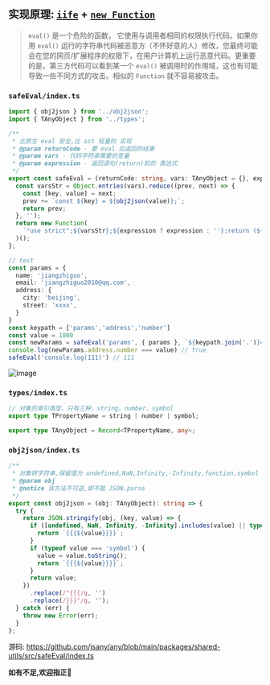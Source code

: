 
## 实现原理: [`iife`](https://developer.mozilla.org/zh-CN/docs/Glossary/%E7%AB%8B%E5%8D%B3%E6%89%A7%E8%A1%8C%E5%87%BD%E6%95%B0%E8%A1%A8%E8%BE%BE%E5%BC%8F) + [`new Function`](https://developer.mozilla.org/zh-CN/docs/Web/JavaScript/Reference/Global_Objects/Function)

> `eval()` 是一个危险的函数， 它使用与调用者相同的权限执行代码。如果你用 `eval()` 运行的字符串代码被恶意方（不怀好意的人）修改，您最终可能会在您的网页/扩展程序的权限下，在用户计算机上运行恶意代码。更重要的是，第三方代码可以看到某一个 `eval()` 被调用时的作用域，这也有可能导致一些不同方式的攻击。相似的 `Function` 就不容易被攻击。

### `safeEval/index.ts`
```ts
import { obj2json } from '../obj2json';
import { TAnyObject } from '../types';

/**
 * 比原生 eval 安全,比 ast 轻量的 实现
 * @param returnCode - 要 eval 后返回的结果
 * @param vars - 代码字符串需要的变量
 * @param expression - 返回语句(return)前的 表达式
 */
export const safeEval = (returnCode: string, vars: TAnyObject = {}, expression?: string) => {
  const varsStr = Object.entries(vars).reduce((prev, next) => {
    const [key, value] = next;
    prev += `const ${key} = ${obj2json(value)};`;
    return prev;
  }, '');
  return new Function(
    `"use strict";${varsStr};${expression ? expression : ''};return (${returnCode});`
  )();
};

// test
const params = {
  name: 'jiangzhiguo',
  email: 'jiangzhiguo2010@qq.com',
  address: {
    city: 'beijing',
    street: 'xxxx',
  }
}
const keypath = ['params','address','number']
const value = 1000
const newParams = safeEval('params', { params }, `${keypath.join('.')}=${value}`);
console.log(newParams.address.number === value) // true
safeEval('console.log(111)') // 111
```
![image](https://user-images.githubusercontent.com/22312092/92742853-994e5f80-f3b2-11ea-9223-9dfd443d8e71.png)

### `types/index.ts`
```ts
// 对象的索引类型，只有三种，string、number、symbol
export type TPropertyName = string | number | symbol;

export type TAnyObject = Record<TPropertyName, any>;
```

### `obj2json/index.ts`
```ts
/**
 * 对象转字符串,保留值为 undefined,NaN,Infinity,-Infinity,function,symbol
 * @param obj
 * @notice 该方法不可逆,即不能 JSON.parse
 */
export const obj2json = (obj: TAnyObject): string => {
  try {
    return JSON.stringify(obj, (key, value) => {
      if ([undefined, NaN, Infinity, -Infinity].includes(value) || typeof value === 'function') {
        return `{{{${value}}}}`;
      }
      if (typeof value === 'symbol') {
        value = value.toString();
        return `{{{${value}}}}`;
      }
      return value;
    })
      .replace(/"{{{/g, '')
      .replace(/}}}"/g, '');
  } catch (err) {
    throw new Error(err);
  }
};
```
源码: <https://github.com/jsany/any/blob/main/packages/shared-utils/src/safeEval/index.ts>

__如有不足,欢迎指正👏__
